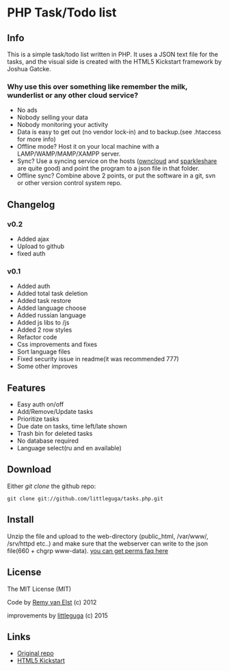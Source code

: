 # PHP Task/Todo list

## Info
This is a simple task/todo list written in PHP. 
It uses a JSON text file for the tasks, and the visual side is created with the HTML5 Kickstart framework by Joshua Gatcke.

### Why use this over something like remember the milk, wunderlist or any other cloud service? 

- No ads
- Nobody selling your data
- Nobody monitoring your activity
- Data is easy to get out (no vendor lock-in) and to backup.(see .htaccess for more info)
- Offline mode? Host it on your local machine with a LAMP/WAMP/MAMP/XAMPP server.
- Sync? Use a syncing service on the hosts ([owncloud](http://owncloud.org) and [sparkleshare](http://sparkleshare.org) are quite good) and point the program to a json file in that folder.
- Offline sync? Combine above 2 points, or put the software in a git, svn or other version control system repo.


## Changelog

### v0.2

- Added ajax
- Upload to github
- fixed auth

### v0.1

- Added auth
- Added total task deletion
- Added task restore
- Added language choose
- Added russian language
- Added js libs to /js
- Added 2 row styles
- Refactor code
- Css improvements and fixes
- Sort language files
- Fixed security issue in readme(it was recommended 777)
- Some other improves

## Features

- Easy auth on/off
- Add/Remove/Update tasks
- Prioritize tasks
- Due date on tasks, time left/late shown
- Trash bin for deleted tasks
- No database required
- Language select(ru and en available)

## Download
Either *git clone* the github repo:

    git clone git://github.com/littleguga/tasks.php.git

## Install

Unzip the file and upload to the web-directory (public_html, /var/www/, /srv/httpd etc..) and make sure that the webserver can write to the json file(660 + chgrp www-data).
[you can get perms faq here](http://askubuntu.com/questions/46331/how-to-avoid-using-sudo-when-working-in-var-www)

## License
The MIT License (MIT)

Code by [Remy van Elst](https://raymii.org) (c) 2012

improvements by [littleguga](https://github.com/littleguga) (c) 2015

## Links
- [Original repo](https://github.com/RaymiiOrg/tasks.php)
- [HTML5 Kickstart](https://github.com/joshuagatcke/HTML-KickStart)